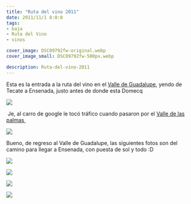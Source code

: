 ```yaml
---
title: "Ruta del vino 2011"
date: 2011/11/1 8:0:0
tags:
- baja
- Ruta del Vino
- vinos

cover_image: DSC09792fw-original.webp
cover_image_small: DSC09792fw-500px.webp

description: Ruta-del-vino-2011
---
```


Esta es la entrada a la ruta del vino en el <a href="https://www.google.com/maps/@32.1247246,-116.5373299,3a,75y,205.76h,90t/data=!3m7!1e1!3m5!1sLDHzpy88pyMPojDEtXZELQ!2e0!5s20090601T000000!7i13312!8i6656">Valle de Guadalupe</a>, yendo de Tecate a Ensenada, justo antes de donde esta Domecq

[![](DSC09796fw-800px.webp)](DSC09796fw-original.webp)

 Je, al carro de google le tocó tráfico cuando pasaron por el <a href="https://www.google.com/maps/@32.5136661,-116.6114046,3a,75y,289.5h,75.68t/data=!3m7!1e1!3m5!1sRAFDiHH2O9tG-Guiq-cE-Q!2e0!5s20090601T000000!7i13312!8i6656">Valle de las palmas </a>

[![](DSC09782fw-800px.webp)](DSC09782fw-original.webp)

Bueno, de regreso al Valle de Guadalupe, las siguientes fotos son del camino para llegar a Ensenada, con puesta de sol y todo :D

[![](DSC09785fw-800px.webp)](DSC09785fw-original.webp)



[![](DSC09800fw-800px.webp)](DSC09800fw-original.webp)



[![](DSC09802fw-800px.webp)](DSC09802fw-original.webp)



[![](DSC09792fw-800px.webp)](DSC09792fw-original.webp)
